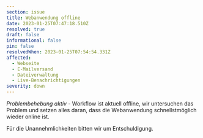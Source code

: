 ```yaml
---
section: issue
title: Webanwendung offline
date: 2023-01-25T07:47:18.510Z
resolved: true
draft: false
informational: false
pin: false
resolvedWhen: 2023-01-25T07:54:54.331Z
affected:
  - Webseite
  - E-Mailversand
  - Dateiverwaltung
  - Live-Benachrichtigungen
severity: down
---
```

*Problembehebung aktiv* -  Workflow ist aktuell offline, wir untersuchen das Problem und setzen alles daran, dass die Webanwendung schnellstmöglich wieder online ist.

Für die Unannehmlichkeiten bitten wir um Entschuldigung.